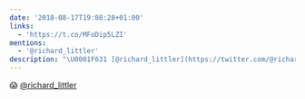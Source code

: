 ```yaml
---
date: '2018-08-17T19:08:28+01:00'
links:
  - 'https://t.co/MFoDip5LZI'
mentions:
  - '@richard_littler'
description: "\U0001F631 [@richard_littler](https://twitter.com/@richard_littler) "
---
```

😱 [@richard_littler](https://twitter.com/@richard_littler) 
